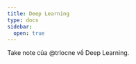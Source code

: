```yaml
---
title: Deep Learning
type: docs
sidebar:
  open: true
---
```


Take note của @trlocne về Deep Learning.
